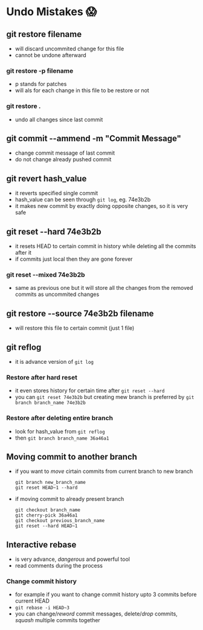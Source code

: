 # Undo Mistakes 😱

## git restore filename
- will discard uncommited change for this file
- cannot be undone afterward

### git restore -p filename
- p stands for patches
- will als for each change in this file to be restore or not

### git restore .
- undo all changes since last commit


## git commit --ammend -m "Commit Message"
- change commit message of last commit
- do not change already pushed commit

## git revert hash_value
- it reverts specified single commit
- hash_value can be seen through `git log`, eg. 74e3b2b
- it makes new commit by exactly doing opposite changes, so it is very safe

## git reset --hard 74e3b2b
- it resets HEAD to certain commit in history while deleting all the commits after it
- if commits just local then they are gone forever

### git reset --mixed 74e3b2b
- same as previous one but it will store all the changes from the removed commits as uncommited changes

## git restore --source 74e3b2b filename
- will restore this file to certain commit (just 1 file)

## git reflog
- it is advance version of `git log`

### Restore after hard reset
- it even stores history for certain time after `git reset --hard`
- you can `git reset 74e3b2b` but creating mew branch is preferred by `git branch branch_name 74e3b2b`

### Restore after deleting entire branch
- look for hash_value from `git reflog`
- then `git branch branch_name 36a46a1`

## Moving commit to another branch
- if you want to *move* cirtain commits from current branch to new branch
    ```
    git branch new_branch_name
    git reset HEAD~1 --hard
    ```
- if moving commit to already present branch
    ```
    git checkout branch_name
    git cherry-pick 36a46a1
    git checkout previous_branch_name
    git reset --hard HEAD~1
    ```
## Interactive rebase
- is very advance, *dangerous* and powerful tool
- read comments during the process

### Change commit history
- for example if you want to change commit history upto 3 commits before current HEAD
- `git rebase -i HEAD~3`
- you can change/*reword* commit messages, delete/*drop* commits, *squash* multiple commits together


